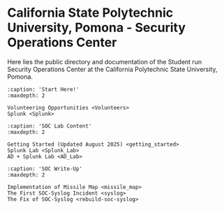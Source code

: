# California State Polytechnic University, Pomona - Security Operations Center 

Here lies the public directory and documentation of the Student run Security Operations Center at the California Polytechnic State University, Pomona.

```{toctree}   
:caption: 'Start Here!'
:maxdepth: 2

Volunteering Opportunities <Volunteers>
Splunk <Splunk>
```

```{toctree}   
:caption: 'SOC Lab Content'
:maxdepth: 2

Getting Started (Updated August 2025) <getting_started>
Splunk Lab <Splunk_Lab>
AD + Splunk Lab <AD_Lab>
```

```{toctree}   
:caption: 'SOC Write-Up'
:maxdepth: 2

Implementation of Missile Map <missile_map>
The First SOC-Syslog Incident <syslog>
The Fix of SOC-Syslog <rebuild-soc-syslog>
```